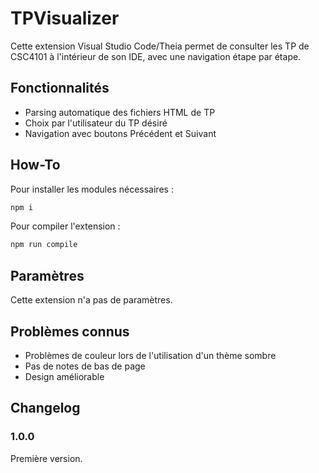 # TPVisualizer

Cette extension Visual Studio Code/Theia permet de consulter les TP de CSC4101 à l'intérieur de son IDE, avec une navigation étape par étape.

## Fonctionnalités

- Parsing automatique des fichiers HTML de TP
- Choix par l'utilisateur du TP désiré
- Navigation avec boutons Précédent et Suivant

## How-To

Pour installer les modules nécessaires :

```bash
npm i
```

Pour compiler l'extension :

```bash
npm run compile
```

## Paramètres

Cette extension n'a pas de paramètres.

## Problèmes connus

- Problèmes de couleur lors de l'utilisation d'un thème sombre
- Pas de notes de bas de page
- Design améliorable

## Changelog

### 1.0.0

Première version.
